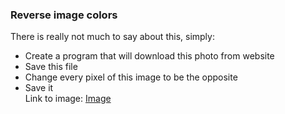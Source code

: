 ### Reverse image colors
There is really not much to say about this, simply:<br>
* Create a program that will download this photo from website
* Save this file
* Change every pixel of this image to be the opposite
* Save it<br>
Link to image: [Image](https://picsum.photos/500/300?image=0)
